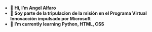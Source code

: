 - 👋 **Hi, I’m Angel Alfaro**
- 👀 **Soy parte de la tripulacion de la misión en el Programa Virtual Innovacción impulsado por Microsoft**
- 🌱 **I’m currently learning Python, HTML, CSS**


<!---
AngelAlfaro92/AngelAlfaro92 is a ✨ special ✨ repository because its `README.md` (this file) appears on your GitHub profile.
You can click the Preview link to take a look at your changes.
--->
